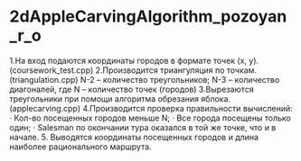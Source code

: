 # 2dAppleCarvingAlgorithm_pozoyan_r_o

1.На вход подаются координаты городов в формате точек (x, y). (coursework_test.cpp)
2.Производится триангуляция по точкам. (triangulation.cpp)
N-2 – количество треугольников;
N-3 – количество диагоналей, где N – количество точек (городов)
3.Вырезаются треугольники при помощи алгоритма обрезания яблока. (applecarving.cpp)
4.Производится проверка правильности вычислений:
·	Кол-во посещенных городов меньше N;
·	Все города посещены только один;
·	Salesman по окончании тура оказался в той же точке, что и в начале.
5. Выводятся координаты посещенных городов и длина наиболее рационального маршрута.
